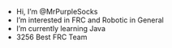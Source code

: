 - Hi, I’m @MrPurpleSocks
- I’m interested in FRC and Robotic in General
- I’m currently learning Java
- 3256 Best FRC Team
<!---
MrPurpleSocks/MrPurpleSocks is a ✨ special ✨ repository because its `README.md` (this file) appears on your GitHub profile.
You can click the Preview link to take a look at your changes.
--->
